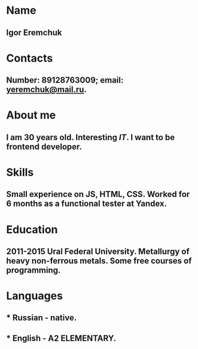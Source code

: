 # Name
## Igor Eremchuk
# Contacts
## Number: 89128763009; email: yeremchuk@mail.ru.
# About me
## I am 30 years old. Interesting *IT*. I want to be frontend developer.
# Skills
## Small experienсe on JS, HTML, CSS. Worked for 6 months as a functional tester at Yandex. 
# Education
## 2011-2015 Ural Federal University. Metallurgy of heavy non-ferrous metals.  Some free courses of programming.
# Languages
## * Russian - native.
## * English - A2 ELEMENTARY.
